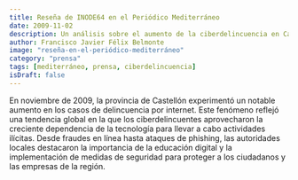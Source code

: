 ```yaml
---
title: Reseña de INODE64 en el Periódico Mediterráneo
date: 2009-11-02
description: Un análisis sobre el aumento de la ciberdelincuencia en Castellón durante noviembre de 2009, destacando la importancia de la educación digital y la seguridad en línea.
author: Francisco Javier Félix Belmonte
image: "reseña-en-el-periódico-mediterráneo"
category: "prensa"
tags: [mediterráneo, prensa, ciberdelincuencia]
isDraft: false
---
```


En noviembre de 2009, la provincia de Castellón experimentó un notable aumento en los casos de delincuencia por
internet. Este fenómeno reflejó una tendencia global en la que los ciberdelincuentes aprovecharon la creciente
dependencia de la tecnología para llevar a cabo actividades ilícitas. Desde fraudes en línea hasta ataques de phishing,
las autoridades locales destacaron la importancia de la educación digital y la implementación de medidas de seguridad
para proteger a los ciudadanos y las empresas de la región.
